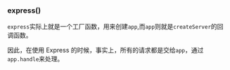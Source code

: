 ### express()
`express`实际上就是一个工厂函数，用来创建`app`,而`app`则就是`createServer`的回调函数。

因此，在使用 Express 的时候，事实上，所有的请求都是交给`app`，通过`app.handle`来处理。